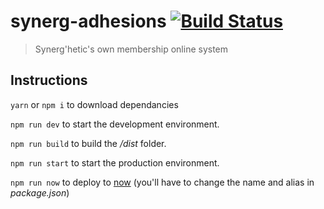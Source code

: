 # synerg-adhesions [![Build Status](https://travis-ci.org/synerghetic/synerg-membership.svg?branch=master)](https://travis-ci.org/synerghetic/synerg-membership)

> Synerg'hetic's own membership online system

## Instructions

`yarn` or `npm i` to download dependancies

`npm run dev` to start the development environment.

`npm run build` to build the */dist* folder.

`npm run start` to start the production environment.

`npm run now` to deploy to [now](https://zeit.co/now) (you'll have to change the name and alias in *package.json*)
